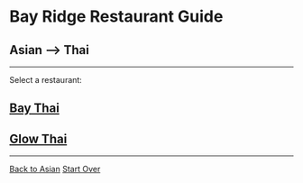 # Bay Ridge Restaurant Guide
## Asian --> Thai
---
Select a restaurant:
## [Bay Thai](http://www.brooklynbaythai.com/)
## [Glow Thai](http://glowthai.com/)
---
[Back to Asian](../asian.md)
[Start Over](../../home.md)